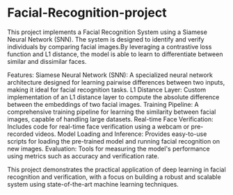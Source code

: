 # Facial-Recognition-project
This project implements a Facial Recognition System using a Siamese Neural Network (SNN). The system is designed to identify and verify individuals by comparing facial images.By leveraging a contrastive loss function and L1 distance, the model is able to learn to differentiate between similar and dissimilar faces.

Features:
Siamese Neural Network (SNN): A specialized neural network architecture designed for learning pairwise differences between two inputs, making it ideal for facial recognition tasks.
L1 Distance Layer: Custom implementation of an L1 distance layer to compute the absolute difference between the embeddings of two facial images.
Training Pipeline: A comprehensive training pipeline for learning the similarity between facial images, capable of handling large datasets.
Real-time Face Verification: Includes code for real-time face verification using a webcam or pre-recorded videos.
Model Loading and Inference: Provides easy-to-use scripts for loading the pre-trained model and running facial recognition on new images.
Evaluation: Tools for measuring the model's performance using metrics such as accuracy and verification rate.

This project demonstrates the practical application of deep learning in facial recognition and verification, with a focus on building a robust and scalable system using state-of-the-art machine learning techniques.
